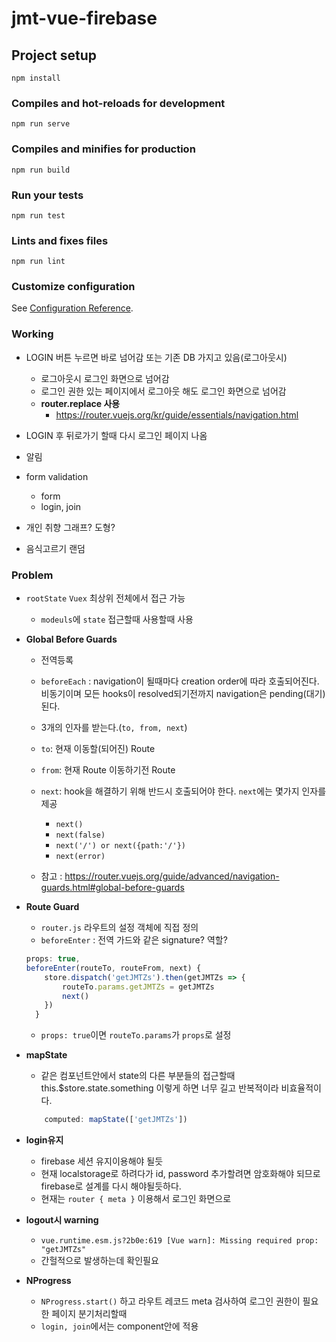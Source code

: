 # jmt-vue-firebase

## Project setup
```
npm install
```

### Compiles and hot-reloads for development
```
npm run serve
```

### Compiles and minifies for production
```
npm run build
```

### Run your tests
```
npm run test
```

### Lints and fixes files
```
npm run lint
```

### Customize configuration
See [Configuration Reference](https://cli.vuejs.org/config/).


### Working

- LOGIN 버튼 누르면 바로 넘어감 또는 기존 DB 가지고 있음(로그아웃시)
    - 로그아웃시 로그인 화면으로 넘어감
    - 로그인 권한 있는 페이지에서 로그아웃 해도 로그인 화면으로 넘어감
    - **router.replace 사용**
        - https://router.vuejs.org/kr/guide/essentials/navigation.html
- LOGIN 후 뒤로가기 할때 다시 로그인 페이지 나옴
- 알림
- form validation   
    - form
    - login, join

- 개인 취향 그래프? 도형?
- 음식고르기 랜덤 


### Problem

- `rootState` `Vuex` 최상위 전체에서 접근 가능
    - `modeuls`에 `state` 접근할때 사용할때 사용


- **Global Before Guards**
    - 전역등록
    - `beforeEach` : navigation이 될때마다 creation order에 따라 호출되어진다. 비동기이며 모든 hooks이 resolved되기전까지 navigation은 pending(대기)된다.
    - 3개의 인자를 받는다.(`to, from, next`)
    - `to`: 현재 이동할(되어진) Route
    - `from`: 현재 Route 이동하기전 Route
    - `next`: hook을 해결하기 위해 반드시 호출되어야 한다. `next`에는 몇가지 인자를 제공
        - `next()`
        - `next(false)`
        - `next('/') or next({path:'/'})`
        - `next(error)`

    - 참고 : https://router.vuejs.org/guide/advanced/navigation-guards.html#global-before-guards

- **Route Guard**
    - `router.js` 라우트의 설정 객체에 직접 정의
    - `beforeEnter` : 전역 가드와 같은 signature? 역할?
    ```js
    props: true,
    beforeEnter(routeTo, routeFrom, next) {
        store.dispatch('getJMTZs').then(getJMTZs => {
            routeTo.params.getJMTZs = getJMTZs
            next()
        })
      }
    ```
    - `props: true`이면 `routeTo.params`가 `props`로 설정


- **mapState**
    - 같은 컴포넌트안에서 state의 다른 부분들의 접근할때 this.$store.state.something 이렇게 하면 너무 길고 반복적이라 비효율적이다.
    ```js
        computed: mapState(['getJMTZs'])
    ```
    
- **login유지**
    - firebase 세션 유지이용해야 될듯
    - 현재 localstorage로 하려다가 id, password 추가할려면 암호화해야 되므로 firebase로 설계를 다시 해야될듯하다.
    - 현재는 `router { meta }` 이용해서 로그인 화면으로

- **logout시 warning**
    - `vue.runtime.esm.js?2b0e:619 [Vue warn]: Missing required prop: "getJMTZs"`
    - 간헐적으로 발생하는데 확인필요

- **NProgress**
    - `NProgress.start()` 하고 라우트 레코드 meta 검사하여 로그인 권한이 필요한 페이지 분기처리할때
    - `login, join`에서는 component안에 적용